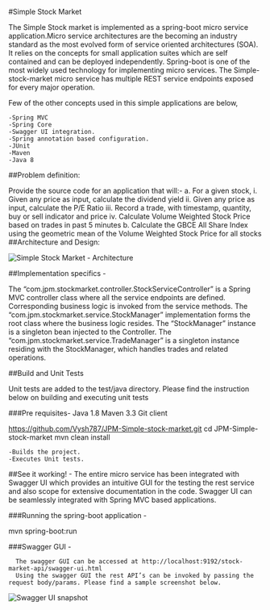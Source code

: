 #Simple Stock Market

The Simple Stock market is implemented as a spring-boot micro service application.Micro service architectures are the becoming an industry standard as the most evolved form of service oriented architectures (SOA). It relies on the concepts for small application suites which are self contained and can be deployed independently. Spring-boot is one of the most widely used technology for implementing micro services.
The Simple-stock-market micro service has multiple REST service endpoints exposed for every major operation.

Few of the other concepts used in this simple applications are below,

	-Spring MVC
	-Spring Core
	-Swagger UI integration.
	-Spring annotation based configuration.
	-JUnit		
	-Maven
	-Java 8

##Problem definition:

Provide the source code for an application that will:- 
	a. For a given stock, 
	i. Given any price as input, calculate the dividend yield 
	ii. Given any price as input, calculate the P/E Ratio 
	iii. Record a trade, with timestamp, quantity, buy or sell indicator and price 
	iv. Calculate Volume Weighted Stock Price based on trades in past 5 minutes 
	b. Calculate the GBCE All Share Index using the geometric mean of the Volume Weighted Stock Price for all stocks 
##Architecture and Design:

![Simple Stock Market - Architecture](https://github.com/Vysh787/JPM-Simple-stock-market/tree/master/src/main/resources/Simple-stock-market-Architecture.png "Simple Stock Market - Architecture")

##Implementation specifics - 

The “com.jpm.stockmarket.controller.StockServiceController” is a Spring MVC controller class where all the service endpoints are defined. Corresponding business logic is invoked from the service methods.
The “com.jpm.stockmarket.service.StockManager” implementation forms the root class where the business logic resides. The “StockManager” instance is a singleton bean injected to the Controller.
The “com.jpm.stockmarket.service.TradeManager” is a singleton instance residing with the StockManager, which handles trades and related operations. 

##Build and Unit Tests

Unit tests are added to the test/java directory. Please find the instruction below on building and executing unit tests

###Pre requisites-
Java 1.8
Maven 3.3
Git client

https://github.com/Vysh787/JPM-Simple-stock-market.git
cd JPM-Simple-stock-market
mvn clean install

	-Builds the project.
	-Executes Unit tests.

##See it working! -
The entire micro service has been integrated with Swagger UI which provides an intuitive GUI for the testing the rest service and also scope for extensive documentation in the code.
Swagger UI can be seamlessly integrated with Spring MVC based applications.

###Running the spring-boot application -

mvn spring-boot:run

###Swagger GUI - 

      The swagger GUI can be accessed at http://localhost:9192/stock-market-api/swagger-ui.html
      Using the swagger GUI the rest API’s can be invoked by passing the request body/params. Please find a sample screenshot below.

![Swagger UI snapshot](https://github.com/Vysh787/JPM-Simple-stock-market/tree/master/src/main/resources/Swagger-UI.png "Swagger UI snapshot")


